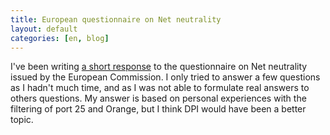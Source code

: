 ```yaml
---
title: European questionnaire on Net neutrality
layout: default
categories: [en, blog]
---
```


I've been writing [a short response](/static/data/net_neutrality.pdf)
to the questionnaire on Net neutrality issued by
the European Commission. I only tried to
answer a few questions as I hadn't much
time, and as I was not able to formulate
real answers to others questions. My answer
is based on personal experiences with the filtering
of port 25 and Orange, but I think DPI would
have been a better topic.
